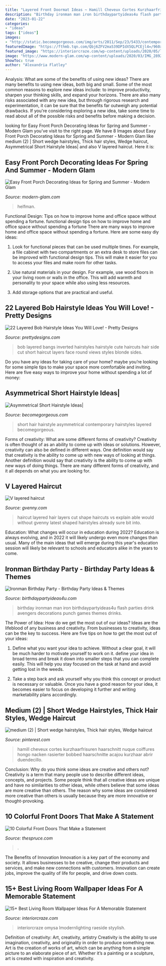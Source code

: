 ```yaml
---
title: "Layered Front Doormat Ideas ~ Hamill Cheveux Cortes Kurzhaarfrisuren Haarschnitt Nuque Coiffures Hongo Nacken Rasierter Bobbed Haarschnitte Acajou Kurzhaar Abrir Duendecillo"
description: "Birthday ironman man iron birthdaypartyideas4u flash parties drink avengers decorations punch games themes drinks"
date: "2023-01-22"
categories:
- "ideas"
tags: ["ideas"]
images:
- "http://static.becomegorgeous.com/img/arts/2011/Sep/23/5433/contemporary_hair.jpg"
featuredImage: "https://fthmb.tqn.com/Qbj6ZFV2ma539DPIdX5QLPCEjl4=/960x0/filters:no_upscale()/4_-_Anewgarden-59c30b830d327a0011687bd9.jpg"
featured_image: "https://interiorcraze.com/wp-content/uploads/2020/05/living-room-wallpaper3-687x1024.jpg"
image: "https://www.modern-glam.com/wp-content/uploads/2020/03/IMG_2892.jpg"
ShowToc: true
author: "Alexandria Flatley"
---
```



Analysis: What are some of the benefits of using new ideas?
There are many benefits to using new ideas, both big and small. Some of the most common reasons to explore new ideas include: to improve productivity, sharpen your thinking skills, and expand your horizons. There are also many risks associated with any new idea, but through rigorous research and experimentation, it can be sure that the benefits far outweigh any potential drawbacks. If you're considering exploring a new idea, take some time to read about all of the possible risks and benefits before making a decision.

	

		
looking for Easy Front Porch Decorating Ideas for Spring and Summer - Modern Glam you've visit to the right page. We have 8 Images about Easy Front Porch Decorating Ideas for Spring and Summer - Modern Glam like medium (2) | Short wedge hairstyles, Thick hair styles, Wedge haircut, Asymmetrical Short Hairstyle Ideas| and also V layered haircut. Here it is:
		
    
## Easy Front Porch Decorating Ideas For Spring And Summer - Modern Glam

<img loading=lazy src="https://www.modern-glam.com/wp-content/uploads/2020/03/IMG_2892.jpg" onerror="this.onerror=null;this.src='https://tse4.mm.bing.net/th?id=OIP.E6YasR-tG7jtR-6SammJ1QHaJ3&amp;pid=15.1';" alt="Easy Front Porch Decorating Ideas for Spring and Summer - Modern Glam">

_Source: modern-glam.com_

>helfman. 

	

Functional Design: Tips on how to improve home and office space without spending a fortune.
functional design tips on how to improve home and office space without spending a fortune
There are many ways to improve home and office space without spending a fortune. Here are some easy diy ideas:

1. Look for functional pieces that can be used multiple times. For example, a file cabinet with two compartments or an extra desk to store files can be improved with functional design tips. This will make it easier for you to access your files and make room for other tasks.

2. Use natural materials in your design. For example, use wood floors in your living room or walls in the office. This will add warmth and personality to your space while also using less resources.

3. Add storage options that are practical and useful.

    
## 22 Layered Bob Hairstyle Ideas You Will Love! - Pretty Designs

<img loading=lazy src="http://www.prettydesigns.com/wp-content/uploads/2015/12/layered-inverted-bob-hairstyle-with-bangs.jpg" onerror="this.onerror=null;this.src='https://tse2.mm.bing.net/th?id=OIP.dmW-0-GENneSjlNTwIv_swHaHa&amp;pid=15.1';" alt="22 Layered Bob Hairstyle Ideas You Will Love! - Pretty Designs">

_Source: prettydesigns.com_

>bob layered bangs inverted hairstyles hairstyle cute haircuts hair side cut short haircut layers face round views styles blonde sides. 

	

Do you have any ideas for taking care of your home? maybe you’re looking for some simple tips to make your space more comfortable and inviting. Here are five easy ways to improve your home without spending a lot of money:

    
## Asymmetrical Short Hairstyle Ideas|

<img loading=lazy src="http://static.becomegorgeous.com/img/arts/2011/Sep/23/5433/contemporary_hair.jpg" onerror="this.onerror=null;this.src='https://tse4.mm.bing.net/th?id=OIP.ye9yjOopbvltRzzUfVv4AAHaJ4&amp;pid=15.1';" alt="Asymmetrical Short Hairstyle Ideas|">

_Source: becomegorgeous.com_

>short hair hairstyle asymmetrical contemporary hairstyles layered becomegorgeous. 

	

Forms of creativity: What are some different forms of creativity?
Creativity is often thought of as an ability to come up with ideas or solutions. However, creativity can also be defined in different ways. One definition would say that creativity is the ability to come up with new ways of looking at things. Another definition would say that creativity is the ability to come up with new ways of doing things. There are many different forms of creativity, and it all depends on what you are looking for.

    
## V Layered Haircut

<img loading=lazy src="http://gvenny.com/images/v-layered-haircut/v-layered-haircut-69-15.jpg" onerror="this.onerror=null;this.src='https://tse1.mm.bing.net/th?id=OIP.yxqOwn-A-qJp-1IINzr5egHaJ3&amp;pid=15.1';" alt="V layered haircut">

_Source: gvenny.com_

>haircut layered hair layers cut shape haircuts vs explain able would without gvenny latest shaped hairstyles already sure bit into. 

	

Education: What changes will occur in education during 2022?
Education is always evolving, and in 2022 it will likely undergo even more changes than usual. Many of the main ideas that will emerge during this year's education session will likely be relevant to schools and educators alike in the years to come.

    
## Ironman Birthday Party - Birthday Party Ideas &amp; Themes

<img loading=lazy src="http://www.birthdaypartyideas4u.com/wp-content/uploads/2015/07/ironman-birthday-party-drink-550x825.jpg" onerror="this.onerror=null;this.src='https://tse1.mm.bing.net/th?id=OIP.1dLQB5F8KXAoEkRkAQCg1gHaLH&amp;pid=15.1';" alt="Ironman Birthday Party - Birthday Party Ideas &amp; Themes">

_Source: birthdaypartyideas4u.com_

>birthday ironman man iron birthdaypartyideas4u flash parties drink avengers decorations punch games themes drinks. 

	

The Power of Idea: How do we get the most out of our ideas?
Ideas are the lifeblood of any business and creativity. From businesses to creativity, ideas can be the key to success. Here are five tips on how to get the most out of your ideas:
1. Define what you want your idea to achieve. Without a clear goal, it will be much harder to motivate yourself to work on it. define your idea in broad terms and break it down into smaller steps that you can complete easily. This will help you stay focused on the task at hand and avoid getting lost in the weeds.

2. Take a step back and ask yourself why you think this concept or product is necessary or valuable. Once you have a good reason for your idea, it becomes easier to focus on developing it further and writing marketability plans accordingly.

    
## Medium (2) | Short Wedge Hairstyles, Thick Hair Styles, Wedge Haircut

<img loading=lazy src="https://i.pinimg.com/736x/f6/02/f1/f602f13dd7a4c6015227303ba3a99c20.jpg" onerror="this.onerror=null;this.src='https://tse3.mm.bing.net/th?id=OIP.AWWqKWj2ORKxxYFXqsYRiAAAAA&amp;pid=15.1';" alt="medium (2) | Short wedge hairstyles, Thick hair styles, Wedge haircut">

_Source: pinterest.com_

>hamill cheveux cortes kurzhaarfrisuren haarschnitt nuque coiffures hongo nacken rasierter bobbed haarschnitte acajou kurzhaar abrir duendecillo. 

	

Conclusion: Why do you think some ideas are creative and others not?
Creativity is a term that many people use to describe different ideas, concepts, and projects. Some people think that all creative ideas are unique and have no similarities to other ideas, while others believe that some ideas are more creative than others. The reason why some ideas are considered more creative than others is usually because they are more innovative or thought-provoking.

    
## 10 Colorful Front Doors That Make A Statement

<img loading=lazy src="https://fthmb.tqn.com/Qbj6ZFV2ma539DPIdX5QLPCEjl4=/960x0/filters:no_upscale()/4_-_Anewgarden-59c30b830d327a0011687bd9.jpg" onerror="this.onerror=null;this.src='https://tse4.mm.bing.net/th?id=OIP.a5_ZfHbZM5HASMyx4BTzpQHaLF&amp;pid=15.1';" alt="10 Colorful Front Doors That Make a Statement">

_Source: thespruce.com_

>. 

	

The Benefits of Innovation
Innovation is a key part of the economy and society. It allows businesses to be creative, change their products and services, and make new connections with customers. Innovation can create jobs, improve the quality of life for people, and drive down costs.

    
## 15+ Best Living Room Wallpaper Ideas For A Memorable Statement

<img loading=lazy src="https://interiorcraze.com/wp-content/uploads/2020/05/living-room-wallpaper3-687x1024.jpg" onerror="this.onerror=null;this.src='https://tse1.mm.bing.net/th?id=OIP.SmKMGAlFHoJWOQINKhbNpAHaLC&amp;pid=15.1';" alt="15+ Best Living Room Wallpaper Ideas For A Memorable Statement">

_Source: interiorcraze.com_

>interiorcraze omysa lmodernlighting raeside styylish. 

	

Definition of creativity: Art, creativity, artistry
Creativity is the ability to use imagination, creativity, and originality in order to produce something new. Art is the creation of works of art, which can be anything from a simple picture to an elaborate piece of art. Whether it’s a painting or a sculpture, art is created with inspiration and creativity.

